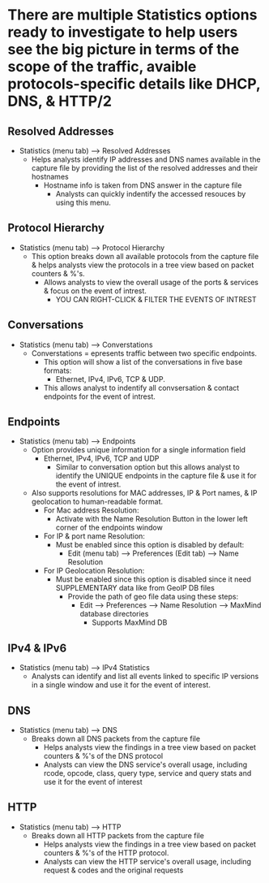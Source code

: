 # There are multiple Statistics options ready to investigate to help users see the big picture in terms of the scope of the traffic, avaible protocols-specific details like DHCP, DNS, & HTTP/2

## Resolved Addresses

- Statistics (menu tab) --> Resolved Addresses
  - Helps analysts identify IP addresses and DNS names available in the capture file by providing the list of the resolved addresses and their hostnames
    - Hostname info is taken from DNS answer in the capture file
      - Analysts can quickly indentify the accessed resouces by using this menu.

## Protocol Hierarchy

- Statistics (menu tab) --> Protocol Hierarchy
  - This option breaks down all available protocols from the capture file & helps analysts view the protocols in a tree view based on packet counters & %'s.
    - Allows analysts to view the overall usage of the ports & services & focus on the event of intrest.
      - YOU CAN RIGHT-CLICK & FILTER THE EVENTS OF INTREST

## Conversations

- Statistics (menu tab) --> Converstations
  - Converstations = epresents traffic between two specific endpoints.
    - This option will show a list of the conversations in five base formats:
      - Ethernet, IPv4, IPv6, TCP & UDP.
    - This allows analyst to indentify all convsersation & contact endpoints for the event of intrest.

## Endpoints

- Statistics (menu tab) --> Endpoints
  - Option provides unique information for a single information field
    - Ethernet, IPv4, IPv6, TCP and UDP
      - Similar to conversation option but this allows analyst to identify the UNIQUE endpoints in the capture file & use it for the event of intrest.
  - Also supports resolutions for MAC addresses, IP & Port names, & IP geolocation  to human-readable format.
    - For Mac address Resolution:
      - Activate with the Name Resolution Button in the lower left corner of the endpoints window
    - For IP & port name Resolution:
      - Must be enabled since this option is disabled by default:
        - Edit (menu tab) --> Preferences (Edit tab) --> Name Resolution
    - For IP Geolocation Resolution:
      - Must be enabled since this option is disabled since it need SUPPLEMENTARY data like from GeoIP DB files
        - Provide the path of geo file data using these steps:
          - Edit --> Preferences --> Name Resolution --> MaxMind database directories
            - Supports MaxMind DB


## IPv4 & IPv6

- Statistics (menu tab) --> IPv4 Statistics
  - Analysts can identify and list all events linked to specific IP versions in a single window and use it for the event of interest. 

## DNS

- Statistics (menu tab) --> DNS
  - Breaks down all DNS packets from the capture file 
    - Helps analysts view the findings in a tree view based on packet counters & %'s of the DNS protocol
    - Analysts can view the DNS service's overall usage, including rcode, opcode, class, query type, service and query stats and use it for the event of interest

## HTTP

- Statistics (menu tab) --> HTTP 
  - Breaks down all HTTP packets from the capture file 
    - Helps analysts view the findings in a tree view based on packet counters & %'s of the HTTP protocol.
    - Analysts can view the HTTP service's overall usage, including request & codes and the original requests
